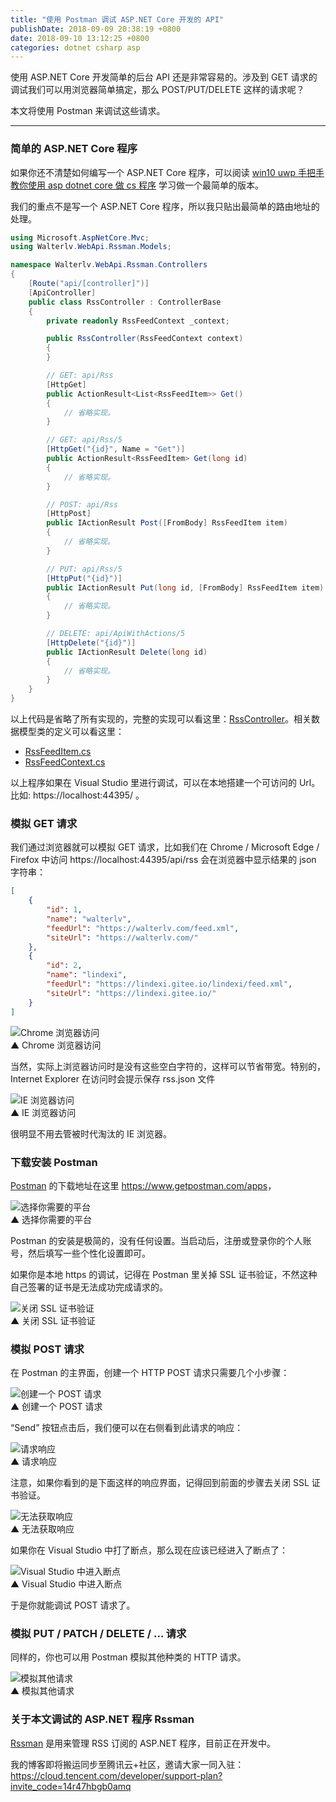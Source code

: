 ```yaml
---
title: "使用 Postman 调试 ASP.NET Core 开发的 API"
publishDate: 2018-09-09 20:38:19 +0800
date: 2018-09-10 13:12:25 +0800
categories: dotnet csharp asp
---
```


使用 ASP.NET Core 开发简单的后台 API 还是非常容易的。涉及到 GET 请求的调试我们可以用浏览器简单搞定，那么 POST/PUT/DELETE 这样的请求呢？

本文将使用 Postman 来调试这些请求。

---

<div id="toc"></div>

### 简单的 ASP.NET Core 程序

如果你还不清楚如何编写一个 ASP.NET Core 程序，可以阅读 [win10 uwp 手把手教你使用 asp dotnet core 做 cs 程序](https://lindexi.gitee.io/post/win10-uwp-%E6%89%8B%E6%8A%8A%E6%89%8B%E6%95%99%E4%BD%A0%E4%BD%BF%E7%94%A8-asp-dotnet-core-%E5%81%9A-cs-%E7%A8%8B%E5%BA%8F.html) 学习做一个最简单的版本。

我们的重点不是写一个 ASP.NET Core 程序，所以我只贴出最简单的路由地址的处理。

```csharp
using Microsoft.AspNetCore.Mvc;
using Walterlv.WebApi.Rssman.Models;

namespace Walterlv.WebApi.Rssman.Controllers
{
    [Route("api/[controller]")]
    [ApiController]
    public class RssController : ControllerBase
    {
        private readonly RssFeedContext _context;

        public RssController(RssFeedContext context)
        {
        }

        // GET: api/Rss
        [HttpGet]
        public ActionResult<List<RssFeedItem>> Get()
        {
            // 省略实现。
        }

        // GET: api/Rss/5
        [HttpGet("{id}", Name = "Get")]
        public ActionResult<RssFeedItem> Get(long id)
        {
            // 省略实现。
        }

        // POST: api/Rss
        [HttpPost]
        public IActionResult Post([FromBody] RssFeedItem item)
        {
            // 省略实现。
        }

        // PUT: api/Rss/5
        [HttpPut("{id}")]
        public IActionResult Put(long id, [FromBody] RssFeedItem item)
        {
            // 省略实现。
        }

        // DELETE: api/ApiWithActions/5
        [HttpDelete("{id}")]
        public IActionResult Delete(long id)
        {
            // 省略实现。
        }
    }
}
```

以上代码是省略了所有实现的，完整的实现可以看这里：[RssController](https://github.com/walterlv/Rssman/blob/master/Rssman.Api/Controllers/RssController.cs)。相关数据模型类的定义可以看这里：

- [RssFeedItem.cs](https://github.com/walterlv/Rssman/blob/master/Rssman.Api/Models/RssFeedItem.cs)
- [RssFeedContext.cs](https://github.com/walterlv/Rssman/blob/master/Rssman.Api/Models/RssFeedContext.cs)

以上程序如果在 Visual Studio 里进行调试，可以在本地搭建一个可访问的 Url。比如: https://localhost:44395/ 。

### 模拟 GET 请求

我们通过浏览器就可以模拟 GET 请求，比如我们在 Chrome / Microsoft Edge / Firefox 中访问 https://localhost:44395/api/rss 会在浏览器中显示结果的 json 字符串：

```json
[
    {
        "id": 1,
        "name": "walterlv",
        "feedUrl": "https://walterlv.com/feed.xml",
        "siteUrl": "https://walterlv.com/"
    },
    {
        "id": 2,
        "name": "lindexi",
        "feedUrl": "https://lindexi.gitee.io/lindexi/feed.xml",
        "siteUrl": "https://lindexi.gitee.io/"
    }
]
```

![Chrome 浏览器访问](/static/posts/2018-09-09-19-54-25.png)  
▲ Chrome 浏览器访问

当然，实际上浏览器访问时是没有这些空白字符的，这样可以节省带宽。特别的，Internet Explorer 在访问时会提示保存 rss.json 文件

![IE 浏览器访问](/static/posts/2018-09-09-19-53-57.png)  
▲ IE 浏览器访问

很明显不用去管被时代淘汰的 IE 浏览器。

### 下载安装 Postman

[Postman](https://www.getpostman.com/) 的下载地址在这里 <https://www.getpostman.com/apps>，

![选择你需要的平台](/static/posts/2018-09-09-19-58-04.png)  
▲ 选择你需要的平台

Postman 的安装是极简的，没有任何设置。当启动后，注册或登录你的个人账号，然后填写一些个性化设置即可。

如果你是本地 https 的调试，记得在 Postman 里关掉 SSL 证书验证，不然这种自己签署的证书是无法成功完成请求的。

![关闭 SSL 证书验证](/static/posts/2018-09-09-20-04-23.png)  
▲ 关闭 SSL 证书验证

### 模拟 POST 请求

在 Postman 的主界面，创建一个 HTTP POST 请求只需要几个小步骤：

![创建一个 POST 请求](/static/posts/2018-09-09-20-08-33.png)  
▲ 创建一个 POST 请求

“Send” 按钮点击后，我们便可以在右侧看到此请求的响应：

![请求响应](/static/posts/2018-09-09-20-10-52.png)  
▲ 请求响应

注意，如果你看到的是下面这样的响应界面，记得回到前面的步骤去关闭 SSL 证书验证。

![无法获取响应](/static/posts/2018-09-09-20-11-59.png)  
▲ 无法获取响应

如果你在 Visual Studio 中打了断点，那么现在应该已经进入了断点了：

![Visual Studio 中进入断点](/static/posts/2018-09-09-20-14-24.png)  
▲ Visual Studio 中进入断点

于是你就能调试 POST 请求了。

### 模拟 PUT / PATCH / DELETE / … 请求

同样的，你也可以用 Postman 模拟其他种类的 HTTP 请求。

![模拟其他请求](/static/posts/2018-09-09-20-16-11.png)  
▲ 模拟其他请求

### 关于本文调试的 ASP.NET 程序 Rssman

[Rssman](https://github.com/walterlv/rssman) 是用来管理 RSS 订阅的 ASP.NET 程序，目前正在开发中。

我的博客即将搬运同步至腾讯云+社区，邀请大家一同入驻：https://cloud.tencent.com/developer/support-plan?invite_code=14r47hbgb0amq
